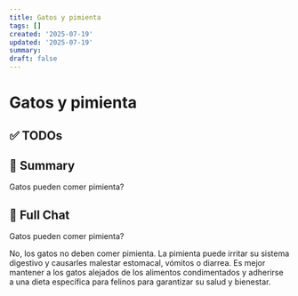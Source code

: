 ```yaml
---
title: Gatos y pimienta
tags: []
created: '2025-07-19'
updated: '2025-07-19'
summary:
draft: false
---
```


# Gatos y pimienta

## ✅ TODOs


## 📌 Summary
Gatos pueden comer pimienta?

## 🧠 Full Chat


Gatos pueden comer pimienta?



No, los gatos no deben comer pimienta. La pimienta puede irritar su sistema digestivo y causarles malestar estomacal, vómitos o diarrea. Es mejor mantener a los gatos alejados de los alimentos condimentados y adherirse a una dieta específica para felinos para garantizar su salud y bienestar.
